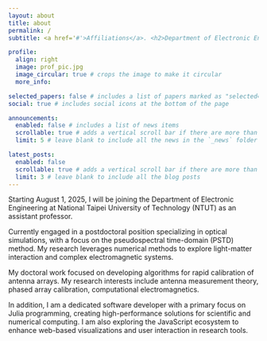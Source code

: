 ```yaml
---
layout: about
title: about
permalink: /
subtitle: <a href='#'>Affiliations</a>. <h2>Department of Electronic Engineering, National Taipei University</h2>

profile:
  align: right
  image: prof_pic.jpg
  image_circular: true # crops the image to make it circular
  more_info: 

selected_papers: false # includes a list of papers marked as "selected={true}"
social: true # includes social icons at the bottom of the page

announcements:
  enabled: false # includes a list of news items
  scrollable: true # adds a vertical scroll bar if there are more than 3 news items
  limit: 5 # leave blank to include all the news in the `_news` folder

latest_posts:
  enabled: false
  scrollable: true # adds a vertical scroll bar if there are more than 3 new posts items
  limit: 3 # leave blank to include all the blog posts
---
```


Starting August 1, 2025, I will be joining the Department of Electronic Engineering at National Taipei University of Technology (NTUT) as an assistant professor.

Currently engaged in a postdoctoral position specializing in optical simulations, with a focus on the pseudospectral time-domain (PSTD) method. My research leverages numerical methods to explore light-matter interaction and complex electromagnetic systems.

My doctoral work focused on developing algorithms for rapid calibration of antenna arrays. My research interests include antenna measurement theory, phased array calibration, computational electromagnetics.

In addition, I am a dedicated software developer with a primary focus on Julia programming, creating high-performance solutions for scientific and numerical computing. I am also exploring the JavaScript ecosystem to enhance web-based visualizations and user interaction in research tools.
